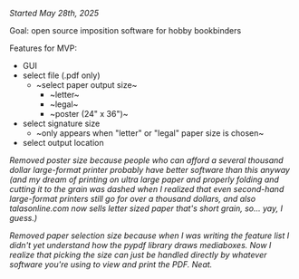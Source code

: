 *Started May 28th, 2025*

Goal: open source imposition software for hobby bookbinders

Features for MVP:
- GUI
- select file (.pdf only)
  - ~select paper output size~
      - ~letter~
      - ~legal~
      - ~poster (24" x 36")~
- select signature size
    - ~only appears when "letter" or "legal" paper size is chosen~
- select output location

*Removed poster size because people who can afford a several thousand dollar large-format printer probably have 
better software than this anyway (and my dream of printing on ultra large paper and properly folding and cutting it 
to the grain was dashed when I realized that even second-hand large-format printers still go for over a thousand 
dollars, and also talasonline.com now sells letter sized paper that's short grain, so... yay, I guess.)*

*Removed paper selection size because when I was writing the feature list I didn't yet understand how the pypdf 
library draws mediaboxes. Now I realize that picking the size can just be handled directly by whatever software 
you're using to view and print the PDF. Neat.*
